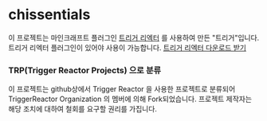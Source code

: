 # chissentials
이 프로젝트는 마인크래프트 플러그인 [트리거 리엑터](https://github.com/TriggerReactor/TriggerReactor/wiki/Home_kr)
를 사용하여 만든 "트리거"입니다. 트리거 리엑터 플러그인이 있어야 사용이 가능합니다.
[트리거 리엑터 다운로드 받기](https://github.com/TriggerReactor/TriggerReactor/releases)
### TRP(Trigger Reactor Projects) 으로 분류
  이 프로젝트는 github상에서 Trigger Reactor 을 사용한 프로젝트로 분류되어 TriggerReactor Organization 의 멤버에 의해 Fork되었습니다.
  프로젝트 제작자는 해당 조치에 대하여 철회를 요구할 권리를 가집니다.
